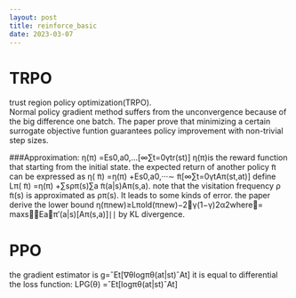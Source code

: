 ```yaml
---
layout: post
title: reinforce_basic
date: 2023-03-07
---
```


<!--

# {{ page.title }}
 
## 目录
+ [第一部分](#partI)
+ [第二部分](#partII)
+ [第三部分](#partIII)
 {{ page.date|date_to_string }}
----------------------------------
 -->

# TRPO
 trust region policy optimization(TRPO).   
 Normal policy gradient method suffers from the unconvergence because of the big difference one batch. The paper prove that minimizing a certain surrogate objective funtion guarantees policy improvement with non-trivial step sizes.

###Approximation:
η(π) =Es0,a0,...[∞∑t=0γtr(st)] η(π)is the reward function that starting from the initial state.
the expected return of another policy ̃π can be expressed as
η( ̃π) =η(π) +Es0,a0,···∼ ̃π[∞∑t=0γtAπ(st,at)]
define Lπ( ̃π) =η(π) +∑sρπ(s)∑a ̃π(a|s)Aπ(s,a).
note that the visitation frequency ρ ̃π(s) is approximated as ρπ(s). It leads to some kinds of error.
the paper derive the lower bound 
η(πnew)≥Lπold(πnew)−2γ(1−γ)2α2where= maxs∣∣Ea∼π′(a|s)[Aπ(s,a)]∣∣ by KL divergence.

# PPO
the gradient estimator is g=ˆEt[∇θlogπθ(at|st)ˆAt]
it is equal to differential the loss function:
LPG(θ) =ˆEt[logπθ(at|st)ˆAt]

